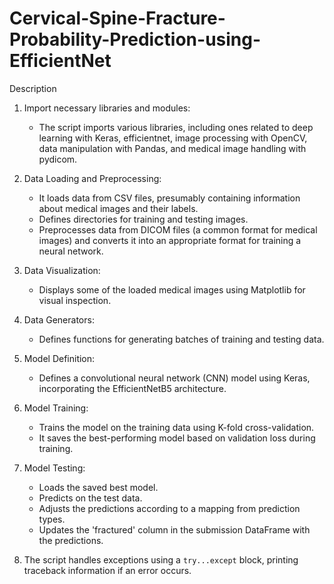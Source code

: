 # Cervical-Spine-Fracture-Probability-Prediction-using-EfficientNet

Description

1. Import necessary libraries and modules:
   - The script imports various libraries, including ones related to deep learning with Keras, efficientnet, image processing with OpenCV, data manipulation with Pandas, and medical image handling with pydicom.

2. Data Loading and Preprocessing:
   - It loads data from CSV files, presumably containing information about medical images and their labels.
   - Defines directories for training and testing images.
   - Preprocesses data from DICOM files (a common format for medical images) and converts it into an appropriate format for training a neural network.

3. Data Visualization:
   - Displays some of the loaded medical images using Matplotlib for visual inspection.

4. Data Generators:
   - Defines functions for generating batches of training and testing data.

5. Model Definition:
   - Defines a convolutional neural network (CNN) model using Keras, incorporating the EfficientNetB5 architecture.

6. Model Training:
   - Trains the model on the training data using K-fold cross-validation.
   - It saves the best-performing model based on validation loss during training.

7. Model Testing:
   - Loads the saved best model.
   - Predicts on the test data.
   - Adjusts the predictions according to a mapping from prediction types.
   - Updates the 'fractured' column in the submission DataFrame with the predictions.

8. The script handles exceptions using a `try...except` block, printing traceback information if an error occurs.

